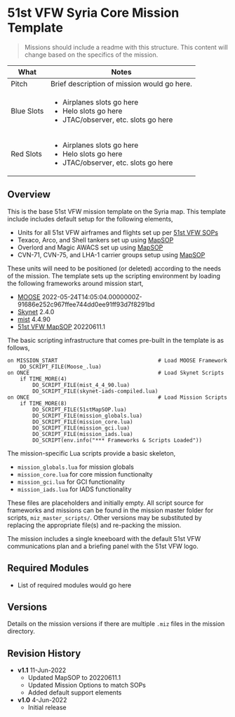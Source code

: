 # 51st VFW Syria Core Mission Template

> Missions should include a readme with this structure. This content will change based on the
> specifics of the mission.

|What|Notes|
|---|---|
|Pitch|Brief description of mission would go here.|
|Blue Slots|<ul><li>Airplanes slots go here</li><li>Helo slots go here</li><li>JTAC/observer, etc. slots go here</li></ul>|
|Red Slots|<ul><li>Airplanes slots go here</li><li>Helo slots go here</li><li>JTAC/observer, etc. slots go here</li></ul>|

## Overview

This is the base 51st VFW mission template on the Syria map. This template include includes
default setup for the following elements,

- Units for all 51st VFW airframes and flights set up per
  [51st VFW SOPs](https://github.com/51st-Vfw/MissionEditing-Index/blob/master/documentation/missionsEditingSOPs.md)
- Texaco, Arco, and Shell tankers set up using
  [MapSOP](https://github.com/51st-Vfw/MissionEditing-Index/blob/master/documentation/51stMapSOP/readme.md)
- Overlord and Magic AWACS set up using
  [MapSOP](https://github.com/51st-Vfw/MissionEditing-Index/blob/master/documentation/51stMapSOP/readme.md)
- CVN-71, CVN-75, and LHA-1 carrier groups setup using
  [MapSOP](https://github.com/51st-Vfw/MissionEditing-Index/blob/master/documentation/51stMapSOP/readme.md)

These units will need to be positioned (or deleted) according to the needs of the mission. The
template sets up the scripting environment by loading the following frameworks around mission
start,

- [MOOSE](https://github.com/FlightControl-Master/MOOSE/) 2022-05-24T14:05:04.0000000Z-91686e252c967ffee744dd0ee91ff93d7f8291bd
- [Skynet](https://github.com/walder/Skynet-IADS) 2.4.0
- [mist](https://github.com/mrSkortch/MissionScriptingTools) 4.4.90
- [51st VFW MapSOP](https://github.com/51st-Vfw/MissionEditing-Index/blob/master/documentation/51stMapSOP/readme.md) 20220611.1

The basic scripting infrastructure that comes pre-built in the template is as follows,

```
on MISSION_START                                # Load MOOSE Framework
    DO_SCRIPT_FILE(Moose_.lua)
on ONCE                                         # Load Skynet Scripts
    if TIME_MORE(4)
        DO_SCRIPT_FILE(mist_4_4_90.lua)
        DO_SCRIPT_FILE(skynet-iads-compiled.lua)
on ONCE                                         # Load Mission Scripts
    if TIME_MORE(8)
        DO_SCRIPT_FILE(51stMapSOP.lua)
        DO_SCRIPT_FILE(mission_globals.lua)
        DO_SCRIPT_FILE(mission_core.lua)
        DO_SCRIPT_FILE(mission_gci.lua)
        DO_SCRIPT_FILE(mission_iads.lua)
        DO_SCRIPT(env.info("*** Frameworks & Scripts Loaded"))
```

The mission-specific Lua scripts provide a basic skeleton,

- `mission_globals.lua` for mission globals
- `mission_core.lua` for core mission functionalty
- `mission_gci.lua` for GCI functionality
- `mission_iads.lua` for IADS functionality

These files are placeholders and initially empty. All script source for frameworks and missions
can be found in the mission master folder for scripts, `miz_master_scripts/`. Other versions
may be substituted by replacing the appropriate file(s) and re-packing the mission.

The mission includes a single kneeboard with the default 51st VFW communications plan and
a briefing panel with the 51st VFW logo.

## Required Modules

- List of required modules would go here

## Versions

Details on the mission versions if there are multiple `.miz` files in the mission directory.

## Revision History

- **v1.1** 11-Jun-2022
    - Updated MapSOP to 20220611.1
    - Updated Mission Options to match SOPs
    - Added default support elements
- **v1.0** 4-Jun-2022
    - Initial release
